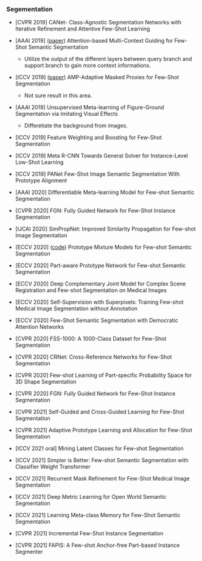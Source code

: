 ### Segementation
- [CVPR 2019] CANet- Class-Agnostic Segmentation Networks with Iterative Refinement and Attentive Few-Shot Learning
- [AAAI 2019] ([paper](https://www.researchgate.net/publication/335296764_Attention-Based_Multi-Context_Guiding_for_Few-Shot_Semantic_Segmentation)) Attention-based Multi-Context Guiding for Few-Shot Semantic Segmentation
    * Utilize the output of the different layers between query branch and support branch to gain more context informations.

- [ICCV 2019] ([paper](http://openaccess.thecvf.com/content_ICCV_2019/papers/Siam_AMP_Adaptive_Masked_Proxies_for_Few-Shot_Segmentation_ICCV_2019_paper.pdf)) AMP-Adaptive Masked Proxies for Few-Shot Segmentation
    * Not sure result in this area.
- [AAAI 2019] Unsupervised Meta-learning of Figure-Ground Segmentation via Imitating Visual Effects
    * Differetiate the background from images.
- [ICCV 2019] Feature Weighting and Boosting for Few-Shot Segmentation
- [ICCV 2019] Meta R-CNN Towards General Solver for Instance-Level Low-Shot Learning
- [ICCV 2019] PANet Few-Shot Image Semantic Segmentation With Prototype Alignment
- [AAAI 2020] Differentiable Meta-learning Model for Few-shot Semantic Segmentation
- [CVPR 2020] FGN: Fully Guided Network for Few-Shot Instance Segmentation
- [IJCAI 2020] SimPropNet: Improved Similarity Propagation for Few-shot Image Segmentation
- [ECCV 2020] ([code](github.com/Yang-Bob/PMMs.)) Prototype Mixture Models for Few-shot Semantic Segmentation
- [ECCV 2020] Part-aware Prototype Network for Few-shot Semantic Segmentation
- [ECCV 2020] Deep Complementary Joint Model for Complex Scene Registration and Few-shot Segmentation on Medical Images
- [ECCV 2020] Self-Supervision with Superpixels: Training Few-shot Medical Image Segmentation without Annotation
- [ECCV 2020] Few-Shot Semantic Segmentation with Democratic Attention Networks
- [CVPR 2020] FSS-1000: A 1000-Class Dataset for Few-Shot Segmentation
- [CVPR 2020] CRNet: Cross-Reference Networks for Few-Shot Segmentation
- [CVPR 2020] Few-shot Learning of Part-specific Probability Space for 3D Shape Segmentation
- [CVPR 2020] FGN: Fully Guided Network for Few-Shot Instance Segmentation
- [CVPR 2021] Self-Guided and Cross-Guided Learning for Few-Shot Segmentation
- [CVPR 2021] Adaptive Prototype Learning and Allocation for Few-Shot Segmentation
- [ICCV 2021 oral] Mining Latent Classes for Few-shot Segmentation
- [ICCV 2021] Simpler is Better: Few-shot Semantic Segmentation with Classifier Weight Transformer
- [ICCV 2021] Recurrent Mask Refinement for Few-Shot Medical Image Segmentation
- [ICCV 2021] Deep Metric Learning for Open World Semantic Segmentation
- [ICCV 2021] Learning Meta-class Memory for Few-Shot Semantic Segmentation
- [CVPR 2021] Incremental Few-Shot Instance Segmentation
- [CVPR 2021] FAPIS: A Few-shot Anchor-free Part-based Instance Segmenter
